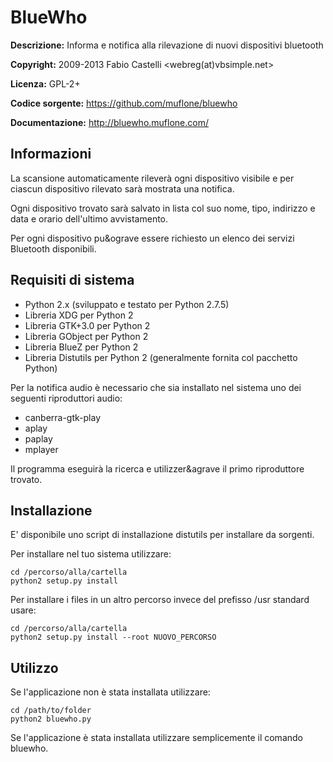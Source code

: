 BlueWho
=======
**Descrizione:** Informa e notifica alla rilevazione di nuovi dispositivi bluetooth

**Copyright:** 2009-2013 Fabio Castelli <webreg(at)vbsimple.net>

**Licenza:** GPL-2+

**Codice sorgente:** https://github.com/muflone/bluewho

**Documentazione:** http://bluewho.muflone.com/

Informazioni
------------

La scansione automaticamente rilever&agrave; ogni dispositivo visibile e per
ciascun dispositivo rilevato sar&agrave; mostrata una notifica.

Ogni dispositivo trovato sar&agrave; salvato in lista col suo nome, tipo,
indirizzo e data e orario dell'ultimo avvistamento.

Per ogni dispositivo pu&ograve essere richiesto un elenco dei servizi Bluetooth
disponibili.

Requisiti di sistema
--------------------

* Python 2.x (sviluppato e testato per Python 2.7.5)
* Libreria XDG per Python 2
* Libreria GTK+3.0 per Python 2
* Libreria GObject per Python 2
* Libreria BlueZ per Python 2
* Libreria Distutils per Python 2 (generalmente fornita col pacchetto Python)

Per la notifica audio &egrave; necessario che sia installato nel sistema uno
dei seguenti riproduttori audio:

 * canberra-gtk-play
 * aplay
 * paplay
 * mplayer

Il programma eseguir&agrave; la ricerca e utilizzer&agrave il primo riproduttore
trovato.

Installazione
-------------

E' disponibile uno script di installazione distutils per installare da sorgenti.

Per installare nel tuo sistema utilizzare:

    cd /percorso/alla/cartella
    python2 setup.py install

Per installare i files in un altro percorso invece del prefisso /usr standard
usare:

    cd /percorso/alla/cartella
    python2 setup.py install --root NUOVO_PERCORSO

Utilizzo
--------

Se l'applicazione non è stata installata utilizzare:

    cd /path/to/folder
    python2 bluewho.py

Se l'applicazione è stata installata utilizzare semplicemente il comando
bluewho.
